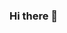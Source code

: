 ### Hi there 👋

<!--
**kkswag/kkswag** is a ✨ _special_ ✨ repository because its `README.md` (this file) appears on your GitHub profile.

Here are some ideas to get you started:

### Kamg

- 🔭 I’m currently working on ...
- 🌱 I’m currently learning ...
- 👯 I’m looking to collaborate on ...
- 🤔 I’m looking for help with ...
- 💬 Ask me about ...
- 📫 How to reach me: ...
- 😄 Pronouns: ...
- ⚡ Fun fact: ...
-->
